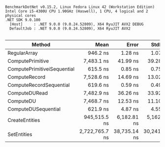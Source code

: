 ```

BenchmarkDotNet v0.15.2, Linux Fedora Linux 42 (Workstation Edition)
Intel Core i5-4300U CPU 1.90GHz (Haswell), 1 CPU, 4 logical and 2 physical cores
.NET SDK 9.0.100
  [Host]     : .NET 9.0.0 (9.0.24.52809), X64 RyuJIT AVX2 DEBUG
  DefaultJob : .NET 9.0.0 (9.0.24.52809), X64 RyuJIT AVX2


```
| Method                      | Mean           | Error        | StdDev       |
|---------------------------- |---------------:|-------------:|-------------:|
| RegularArray                |       946.2 ns |      1.28 ns |      1.07 ns |
| ComputePrimitive            |     7,483.1 ns |     41.99 ns |     39.28 ns |
| ComputePrimitiveiSequential |       615.5 ns |      0.85 ns |      0.75 ns |
| ComputeRecord               |     7,528.6 ns |     14.69 ns |     13.02 ns |
| ComputeRecordSequential     |       619.6 ns |      0.59 ns |      0.49 ns |
| ComputeDURead               |     7,482.9 ns |     36.26 ns |     33.92 ns |
| ComputeDU                   |     7,468.7 ns |     12.53 ns |     11.10 ns |
| ComputeDUSequential         |       621.9 ns |      4.87 ns |      4.55 ns |
| CreateEntities              |   945,515.5 ns |  6,182.81 ns |  5,162.92 ns |
| SetEntities                 | 2,722,765.7 ns | 38,735.14 ns | 30,241.85 ns |
